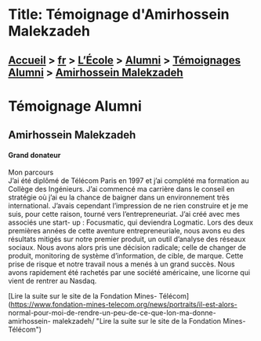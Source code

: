 # Title: Témoignage d'Amirhossein Malekzadeh

## [Accueil](https://www.telecom-paris.fr "https://www.telecom-paris.fr") > [fr](https://www.telecom-paris.fr/fr "fr") > [L’École](https://www.telecom-paris.fr/fr/ecole "L’École") > [Alumni](https://www.telecom-paris.fr/fr/ecole/alumni "Alumni") > [Témoignages Alumni](https://www.telecom-paris.fr/fr/ecole/alumni/portraits "Témoignages Alumni") > [Amirhossein Malekzadeh](https://www.telecom-paris.fr/fr/ecole/alumni/portraits/amirhossein-malekzadeh)

[](https://www.telecom-paris.fr/fr/accueil)

# Témoignage Alumni

## Amirhossein Malekzadeh

#### Grand donateur

Mon parcours  
J’ai été diplômé de Télécom Paris en 1997 et j’ai complété ma formation au
Collège des Ingénieurs. J’ai commencé ma carrière dans le conseil en stratégie
où j’ai eu la chance de baigner dans un environnement très international.
J’avais cependant l’impression de ne rien construire et je me suis, pour cette
raison, tourné vers l’entrepreneuriat. J’ai créé avec mes associés une start-
up : Focusmatic, qui deviendra Logmatic. Lors des deux premières années de
cette aventure entrepreneuriale, nous avons eu des résultats mitigés sur notre
premier produit, un outil d’analyse des réseaux sociaux. Nous avons alors pris
une décision radicale; celle de changer de produit, monitoring de système
d’information, de cible, de marque. Cette prise de risque et notre travail
nous a menés à un grand succès. Nous avons rapidement été rachetés par une
société américaine, une licorne qui vient de rentrer au Nasdaq.

[Lire la suite sur le site de la Fondation Mines-
Télécom](https://www.fondation-mines-telecom.org/news/portraits/il-est-alors-
normal-pour-moi-de-rendre-un-peu-de-ce-que-lon-ma-donne-amirhossein-
malekzadeh/ "Lire la suite sur le site de la Fondation Mines-Télécom")

